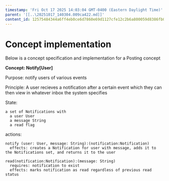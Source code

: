 ```yaml
---
timestamp: 'Fri Oct 17 2025 14:03:04 GMT-0400 (Eastern Daylight Time)'
parent: '[[..\20251017_140304.009ca422.md]]'
content_id: 12575484344a6ff4eb0ce6d7860e69d1127cfe12c2b6a800059d8386fb00a616
---
```


# Concept implementation

Below is a concept specification and implementation for a Posting concept

**Concept: Notify\[User]**

Purpose: notify users of various events

Principle: A user recieves a notification after a certain event which they can then view in whatever inbox the system specifies

State:

```
a set of Notifications with
  a user User
  a message String
  a read flag
```

actions:

```
notify (user: User, message: String):(notification:Notification)
  effects: creates a Notification for user with message, adds it to the Notifications set, and returns it to the user

read(notification:Notification):(message: String)
  requires: notification to exist
  effects: marks notification as read regardless of previous read status
```
